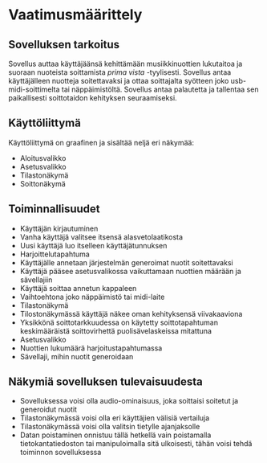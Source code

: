 # Vaatimusmäärittely


## Sovelluksen tarkoitus


Sovellus auttaa käyttäjäänsä kehittämään musiikkinuottien lukutaitoa ja suoraan nuoteista soittamista _prima vista_ -tyylisesti. 
Sovellus antaa käyttäjälleen nuotteja soitettavaksi ja ottaa soittajalta syötteen joko usb-midi-soittimelta tai näppäimistöltä.
Sovellus antaa palautetta ja tallentaa sen paikallisesti soittotaidon kehityksen seuraamiseksi.

## Käyttöliittymä


Käyttöliittymä on graafinen ja sisältää neljä eri näkymää:
* Aloitusvalikko
* Asetusvalikko
* Tilastonäkymä
* Soittonäkymä

## Toiminnallisuudet

* Käyttäjän kirjautuminen
 * Vanha käyttäjä valitsee itsensä alasvetolaatikosta
 * Uusi käyttäjä luo itselleen käyttäjätunnuksen
* Harjoittelutapahtuma
 * Käyttäjälle annetaan järjestelmän generoimat nuotit soitettavaksi
  * Käyttäjä pääsee asetusvalikossa vaikuttamaan nuottien määrään ja sävellajiin
 * Käyttäjä soittaa annetun kappaleen
  * Vaihtoehtona joko näppäimistö tai midi-laite
* Tilastonäkymä
 * Tilostonäkymässä käyttäjä näkee oman kehityksensä viivakaaviona
 * Yksikkönä soittotarkkuudessa on käytetty soittotapahtuman keskimääräistä soittovirhettä puolisävelaskeissa mitattuna
* Asetusvalikko
 * Nuottien lukumäärä harjoitustapahtumassa
 * Sävellaji, mihin nuotit generoidaan

## Näkymiä sovelluksen tulevaisuudesta

* Sovelluksessa voisi olla audio-ominaisuus, joka soittaisi soitetut ja generoidut nuotit
* Tilastonäkymässä voisi olla eri käyttäjien välisiä vertailuja
* Tilastonäkymässä voisi olla valitsin tietylle ajanjaksolle
* Datan poistaminen onnistuu tällä hetkellä vain poistamalla tietokantatiedoston tai manipuloimalla sitä ulkoisesti, tähän voisi tehdä toiminnon sovelluksessa
 
